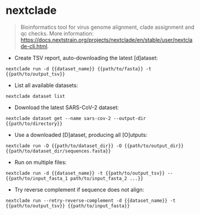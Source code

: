 # nextclade

> Bioinformatics tool for virus genome alignment, clade assignment and qc checks.
> More information: <https://docs.nextstrain.org/projects/nextclade/en/stable/user/nextclade-cli.html>.

- Create TSV report, auto-downloading the latest [d]ataset:

`nextclade run -d {{dataset_name}} {{path/to/fasta}} -t {{path/to/output_tsv}}`

- List all available datasets:

`nextclade dataset list`

- Download the latest SARS-CoV-2 dataset:

`nextclade dataset get --name sars-cov-2 --output-dir {{path/to/directory}}`

- Use a downloaded [D]ataset, producing all [O]utputs:

`nextclade run -D {{path/to/dataset_dir}} -O {{path/to/output_dir}} {{path/to/dataset_dir/sequences.fasta}}`

- Run on multiple files:

`nextclade run -d {{dataset_name}} -t {{path/to/output_tsv}} -- {{path/to/input_fasta_1 path/to/input_fasta_2 ...}}`

- Try reverse complement if sequence does not align:

`nextclade run --retry-reverse-complement -d {{dataset_name}} -t {{path/to/output_tsv}} {{path/to/input_fasta}}`
